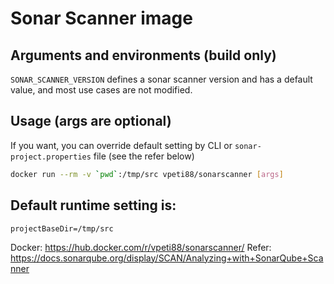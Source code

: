 # Sonar Scanner image

## Arguments and environments (build only)

`SONAR_SCANNER_VERSION` defines a sonar scanner version and has a default value,
and most use cases are not modified.

## Usage (args are optional)

If you want, you can override default setting by CLI or `sonar-project.properties` file (see the refer below)

```bash
docker run --rm -v `pwd`:/tmp/src vpeti88/sonarscanner [args]
```

## Default runtime setting is:

`projectBaseDir=/tmp/src`

Docker: https://hub.docker.com/r/vpeti88/sonarscanner/
Refer: https://docs.sonarqube.org/display/SCAN/Analyzing+with+SonarQube+Scanner
